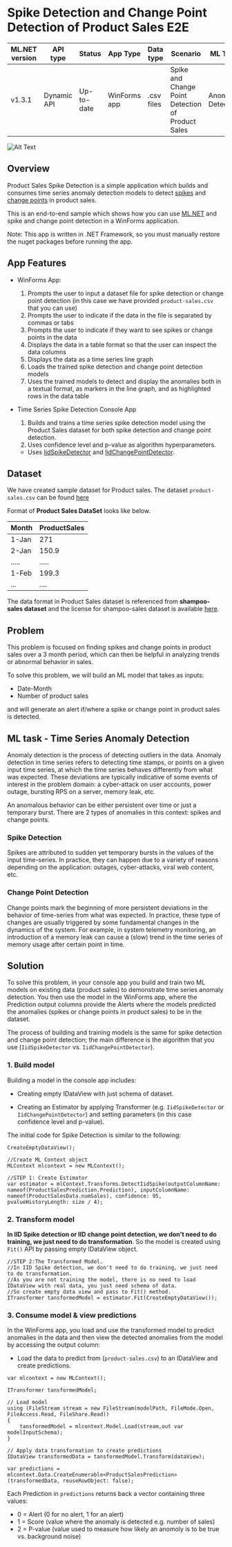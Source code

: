 # Spike Detection and Change Point Detection of Product Sales E2E 

| ML.NET version | API type          | Status                        | App Type    | Data type | Scenario            | ML Task                   | Algorithms                  |
|----------------|-------------------|-------------------------------|-------------|-----------|---------------------|---------------------------|-----------------------------|
| v1.3.1         | Dynamic API | Up-to-date | WinForms app | .csv files | Spike and Change Point Detection of Product Sales | Anomaly Detection | IID Spike Detection and IID Change point Detection |

![Alt Text](./SpikeDetectionE2EApp/SpikeDetection.WinForms/images/productsales.gif)

## Overview
Product Sales Spike Detection is a simple application which builds and consumes time series anomaly detection models to detect [spikes](#spike-detection) and [change points](#change-point-detection) in product sales.

This is an end-to-end sample which shows how you can use [ML.NET](https://www.microsoft.com/net/learn/apps/machine-learning-and-ai/ml-dotnet) and spike and change point detection in a WinForms application.

Note: This app is written in .NET Framework, so you must manually restore the nuget packages before running the app.

## App Features
* WinForms App:
    1. Prompts the user to input a dataset file for spike detection or change point detection (in this case we have provided `product-sales.csv` that you can use)
    2. Prompts the user to indicate if the data in the file is separated by commas or tabs
    3. Prompts the user to indicate if they want to see spikes or change points in the data
    4. Displays the data in a table format so that the user can inspect the data columns
    5. Displays the data as a time series line graph
    6. Loads the trained spike detection and change point detection models
    7. Uses the trained models to detect and display the anomalies both in a textual format, as markers in the line graph, and as highlighted rows in the data table

* Time Series Spike Detection Console App
    1. Builds and trains a time series spike detection model using the Product Sales dataset for both spike detection and change point detection.
    2. Uses confidence level and p-value as algorithm hyperparameters.
    * Uses [IidSpikeDetector](https://docs.microsoft.com/dotnet/api/microsoft.ml.transforms.timeseries.iidspikedetector?view=ml-dotnet) and [IidChangePointDetector](https://docs.microsoft.com/dotnet/api/microsoft.ml.transforms.timeseries.iidchangepointdetector?view=ml-dotnet).

## Dataset
We have created sample dataset for Product sales. The dataset `product-sales.csv` can be found [here](./SpikeDetectionE2EApp/Data/product-sales.csv)

Format of **Product Sales DataSet** looks like below.

| Month  | ProductSales |
|--------|--------------|
| 1-Jan  | 271          |
| 2-Jan  | 150.9        |
| .....  | .....        |
| 1-Feb  | 199.3        |
| ...    | ....         |

The data format in Product Sales dataset is referenced from **shampoo-sales dataset** and the license for shampoo-sales dataset is available [here](./Data/SHAMPOO-SALES-LICENSE.txt).

## Problem
This problem is focused on finding spikes and change points in product sales over a 3 month period, which can then be helpful in analyzing trends or abnormal behavior in sales.

To solve this problem, we will build an ML model that takes as inputs:
* Date-Month
* Number of product sales

and will generate an alert if/where a spike or change point in product sales is detected.

## ML task - Time Series Anomaly Detection
Anomaly detection is the process of detecting outliers in the data. Anomaly detection in time series refers to detecting time stamps, or points on a given input time series, at which the time series behaves differently from what was expected. These deviations are typically indicative of some events of interest in the problem domain: a cyber-attack on user accounts, power outage, bursting RPS on a server, memory leak, etc.

An anomalous behavior can be either persistent over time or just a temporary burst. There are 2 types of anomalies in this context: spikes and change points.

### Spike Detection
Spikes are attributed to sudden yet temporary bursts in the values of the input time-series. In practice, they can happen due to a variety of reasons depending on the application: outages, cyber-attacks, viral web content, etc.

### Change Point Detection
Change points mark the beginning of more persistent deviations in the behavior of time-series from what was expected. In practice, these type of changes are usually triggered by some fundamental changes in the dynamics of the system. For example, in system telemetry monitoring, an introduction of a memory leak can cause a (slow) trend in the time series of memory usage after certain point in time.

## Solution
To solve this problem, in your console app you build and train two ML models on existing data (product sales) to demonstrate time series anomaly detection. You then use the model in the WinForms app, where the Prediction output columns provide the Alerts where the models predicted the anomalies (spikes or change points in product sales) to be in the dataset.

The process of building and training models is the same for spike detection and change point detection; the main difference is the algorithm that you use (`IidSpikeDetector` vs. `IidChangePointDetector`).

### 1. Build model

Building a model in the console app includes:

* Creating empty IDataView with just schema of dataset.

* Creating an Estimator by applying Transformer (e.g. `IidSpikeDetector` or `IidChangePointDetector`) and setting parameters (in this case confidence level and p-value).

The initial code for Spike Detection is similar to the following:

```CSharp
CreateEmptyDataView();

//Create ML Context object
MLContext mlcontext = new MLContext();

//STEP 1: Create Estimator   
var estimator = mlContext.Transforms.DetectIidSpike(outputColumnName: nameof(ProductSalesPrediction.Prediction), inputColumnName: nameof(ProductSalesData.numSales), confidence: 95, pvalueHistoryLength: size / 4);

```

### 2. Transform model
**In IID Spike detection or IID change point detection, we don't need to do training, we just need to do transformation**. So the model is created using
`Fit()` API by passing empty IDataView object.

```CSharp
//STEP 2:The Transformed Model.
//In IID Spike detection, we don't need to do training, we just need to do transformation. 
//As you are not training the model, there is no need to load IDataView with real data, you just need schema of data.
//So create empty data view and pass to Fit() method. 
ITransformer tansformedModel = estimator.Fit(CreateEmptyDataView());
```

### 3. Consume model & view predictions
In the WinForms app, you load and use the transformed model to predict anomalies in the data and then view the detected anomalies from the model by accessing the output column:

* Load the data to predict from (`product-sales.csv`) to an IDataView and create predictions.

```CSharp
var mlcontext = new MLContext();

ITransformer tansformedModel;

// Load model
using (FileStream stream = new FileStream(modelPath, FileMode.Open, FileAccess.Read, FileShare.Read))
{
    tansformedModel = mlcontext.Model.Load(stream,out var modelInputSchema);
}

// Apply data transformation to create predictions
IDataView transformedData = tansformedModel.Transform(dataView);

var predictions = mlcontext.Data.CreateEnumerable<ProductSalesPrediction>(transformedData, reuseRowObject: false);

```

Each Prediction in `predictions` returns back a vector containing three values:
* 0 = Alert (0 for no alert, 1 for an alert)
* 1 = Score (value where the anomaly is detected e.g. number of sales)
* 2 = P-value (value used to measure how likely an anomoly is to be true vs. background noise)
